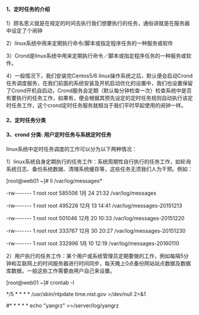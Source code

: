 #### 1、定时任务的介绍

1）顾名思义就是在规定的时间去执行我们想要执行的任务，通俗讲就是在服务器中设定了个闹钟

2）linux系统中用来定期执行命令/脚本或指定程序任务的一种服务或软件

3）Crond是linux系统中用来定期执行命令／脚本或指定程序任务的一种服务或软件。

4）一般情况下，我们安装完Centos5/6 linux操作系统之后，默认便会启动Crond任务调度服务，在我们前面的系统安装及开机启动优化的设置中，我们也设置保留了Crond开机自启动，Crond服务会定期（默认每分钟检查一次）检查系统中是否有要执行的任务工作，如果有，便会根据其预先设定的定时任务规则自动执行该定时任务工作，这个crond定时任务服务就相当于我们平时早起使用的闹钟一样。

#### 2、定时任务分类 

#### 3、crond 分类:  用户定时任务与系统定时任务 

linux系统中定时任务调度的工作可以分为以下两种情况：

1）linux系统自身定期执行的任务工作：系统周期性自行执行的任务工作，如轮询系统日志、备份系统数据、清理系统缓存等，这些任务无须我们人为干预。例如：

\[root@web01 ~\]\# ll /var/log/messages\*

-rw------- 1 root root 585506 1月 24 21:32 /var/log/messages

-rw------- 1 root root 495226 12月 13 14:41 /var/log/messages-20151213

-rw------- 1 root root 501046 12月 20 10:33 /var/log/messages-20151220

-rw------- 1 root root 333767 12月 30 20:27 /var/log/messages-20151230

-rw------- 1 root root 332996 1月 10 12:19 /var/log/messages-20160110

2）用户执行的任务工作：某个用户或系统管理员定期要做的工作，例如每隔5分钟和互联网上的时间服务器进行时间同步，每天晚上0点备份网站站点数据及数据库数据，一般这些工作需要由用户自己来设置。

\[root@web01 ~\]\# crontab -l

\*/5 \* \* \* \* /usr/sbin/ntpdate time.nist.gov &gt;/dev/null 2&gt;&1

\#\* \* \* \* \* echo "yangrz" &gt;&gt;/server/log/yangrz




